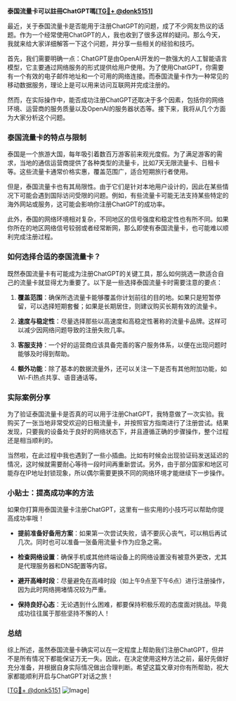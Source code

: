 **泰国流量卡可以註冊ChatGPT嗎[[TG💪+ @donk5151](https://t.me/s/donk5151)]**

最近，关于泰国流量卡是否能用于注册ChatGPT的问题，成了不少网友热议的话题。作为一个经常使用ChatGPT的人，我也收到了很多这样的疑问。那么今天，我就来给大家详细解答一下这个问题，并分享一些相关的经验和技巧。

首先，我们需要明确一点：ChatGPT是由OpenAI开发的一款强大的人工智能语言模型，它主要通过网络服务的形式提供给用户使用。为了使用ChatGPT，你需要有一个有效的电子邮件地址和一个可用的网络连接。而泰国流量卡作为一种常见的移动数据服务，理论上是可以用来访问互联网并完成注册的。

然而，在实际操作中，能否成功注册ChatGPT还取决于多个因素，包括你的网络环境、运营商的服务质量以及OpenAI的服务器状态等。接下来，我将从几个方面为大家分析这个问题。

### 泰国流量卡的特点与限制

泰国是一个旅游大国，每年吸引着数百万游客前来观光度假。为了满足游客的需求，当地的通信运营商提供了各种类型的流量卡，比如7天无限流量卡、日租卡等。这些流量卡通常价格实惠，覆盖范围广，适合短期旅行者使用。

但是，泰国流量卡也有其局限性。由于它们是针对本地用户设计的，因此在某些情况下可能会遇到国际访问受限的问题。例如，有些流量卡可能无法支持某些特定的海外网站或服务，这可能会影响你注册ChatGPT的成功率。

此外，泰国的网络环境相对复杂，不同地区的信号强度和稳定性也有所不同。如果你所在的地区网络信号较弱或者经常断网，那么即使有泰国流量卡，也可能难以顺利完成注册过程。

### 如何选择合适的泰国流量卡？

既然泰国流量卡有可能成为注册ChatGPT的关键工具，那么如何挑选一款适合自己的流量卡就显得尤为重要了。以下是一些选择泰国流量卡时需要注意的要点：

1. **覆盖范围**：确保所选流量卡能够覆盖你计划前往的目的地。如果只是短暂停留，可以选择短期套餐；如果是长期居住，则建议购买长期有效的流量卡。
   
2. **速度与稳定性**：尽量选择那些以高速度和高稳定性著称的流量卡品牌。这样可以减少因网络问题导致的注册失败几率。

3. **客服支持**：一个好的运营商应该具备完善的客户服务体系，以便在出现问题时能够及时得到帮助。

4. **额外功能**：除了基本的数据流量外，还可以关注一下是否有其他附加功能，如Wi-Fi热点共享、语音通话等。

### 实际案例分享

为了验证泰国流量卡是否真的可以用于注册ChatGPT，我特意做了一次实验。我购买了一张当地非常受欢迎的日租流量卡，并按照官方指南进行了注册尝试。结果发现，只要我的设备处于良好的网络状态下，并且遵循正确的步骤操作，整个过程还是相当顺利的。

当然啦，在此过程中我也遇到了一些小插曲。比如有时候会出现验证码发送延迟的情况，这时候就需要耐心等待一段时间再重新尝试。另外，由于部分国家和地区可能存在IP地址封锁现象，所以偶尔需要更换不同的网络环境才能继续下一步操作。

### 小贴士：提高成功率的方法

如果你打算用泰国流量卡注册ChatGPT，这里有一些实用的小技巧可以帮助你提高成功率哦！

- **提前准备好备用方案**：如果第一次尝试失败，请不要灰心丧气，可以稍后再试几次。同时也可以准备一张备用流量卡作为应急之需。
  
- **检查网络设置**：确保手机或其他终端设备上的网络设置没有被意外更改，尤其是代理服务器和DNS配置等内容。
  
- **避开高峰时段**：尽量避免在高峰时段（如上午9点至下午6点）进行注册操作，因为此时网络拥堵情况较为严重。
  
- **保持良好心态**：无论遇到什么困难，都要保持积极乐观的态度面对挑战。毕竟成功往往属于那些坚持不懈的人！

### 总结

综上所述，虽然泰国流量卡确实可以在一定程度上帮助我们注册ChatGPT，但并不是所有情况下都能保证万无一失。因此，在决定使用这种方法之前，最好先做好充分准备，并根据自身实际情况做出合理判断。希望这篇文章对你有所帮助，祝大家都能顺利开启与ChatGPT对话之旅！

[[TG💪+ @donk5151](https://t.me/s/donk5151) ![Image](https://i.postimg.cc/rwNCRYN7/Snipaste-2025-04-30-17-27-05.png)]